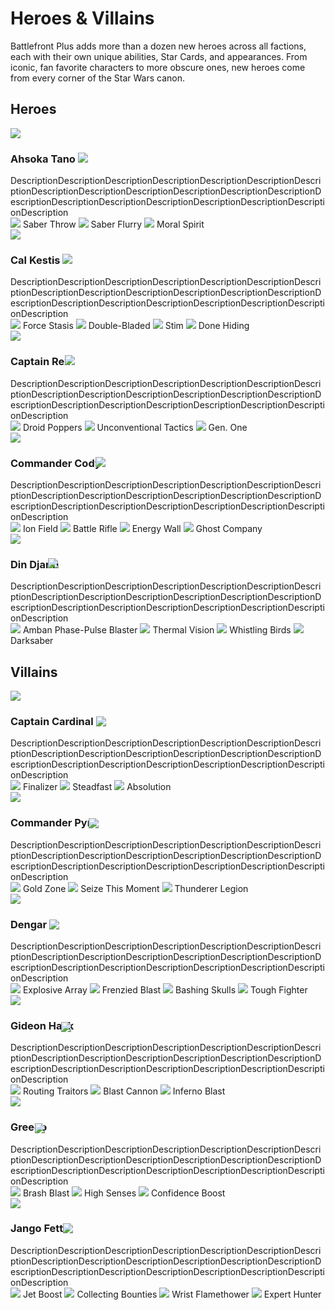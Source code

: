 # Heroes & Villains

Battlefront Plus adds more than a dozen new heroes across all factions, each with their own unique abilities, Star Cards, and appearances. From iconic, fan favorite characters to more obscure ones, new heroes come from every corner of the Star Wars canon.

## Heroes

<div class="hero">
  <img class="portrait" class="no-lb"  src="../../assets/portraits/Portait_Ahsoka.png">
  <div class="text">
    <h3>
      <strong>Ahsoka Tano</strong>
      <img class="weapon-saber" class="no-lb" src="../../assets/abilities/ahsokatano/Weapons_AhsokaLightsabers.svg">
    </h3>
    <a>DescriptionDescriptionDescriptionDescriptionDescriptionDescriptionDescriptionDescriptionDescriptionDescriptionDescriptionDescriptionDescriptionDescriptionDescriptionDescriptionDescriptionDescriptionDescriptionDescriptionDescription</a>
    <div>
    <a class="ability-item" data-text="Ahsoka throws one lightsaber forward while keeping the other to protect herself.">
      <img class="ability" class="no-lb" src="../../assets/abilities/ahsokatano/Ahsoka_SaberThrow.svg">
      <span class="ability-name">Saber Throw</span>
    </a>
    <a class="ability-item" data-text="Ahsoka closes the distance with a lunge attack.">
      <img class="ability" class="no-lb" src="../../assets/abilities/ahsokatano/Ahsoka_Flurry.svg">
      <span class="ability-name">Saber Flurry</span>
    </a>
    <a class="ability-item" data-text="Small and agile, Ahsoka sprints forward at high speeds, greatly improving her recharge times as she does so.">
      <img class="ability" class="no-lb" src="../../assets/abilities/ahsokatano/Ahsoka_CombatRush.svg">
      <span class="ability-name">Moral Spirit</span>
    </a>
    </div>
  </div>
</div>

<br style="display: block; content: ''; margin-top: 0;">

<div class="hero">
  <img class="portrait" class="no-lb"  src="../../assets/portraits/Portrait_CalKestis.png">
  <div class="text">
    <h3>
      <strong>Cal Kestis</strong>
      <img class="weapon-saber" class="no-lb" style="margin-left: -0em;" src="../../assets/abilities/calkestis/Weapons_CalLightsaber.svg">
    </h3>
    <a>DescriptionDescriptionDescriptionDescriptionDescriptionDescriptionDescriptionDescriptionDescriptionDescriptionDescriptionDescriptionDescriptionDescriptionDescriptionDescriptionDescriptionDescriptionDescriptionDescriptionDescription</a>
    <div>
    <a class="ability-item" data-text="Cal uses the Force to freeze enemies in front of him. By charging up this ability, he can extend the reach of this ability.">
      <img class="ability" class="no-lb" src="../../assets/abilities/calkestis/Cal_Freeze.svg">
      <span class="ability-name">Force Stasis</span>
    </a>
    <a class="ability-item" data-text="Cal switches forms to attack with a Double-Bladed lightsaber, increasing his stamina but reducing damage.">
      <img class="ability" class="no-lb" src="../../assets/abilities/calkestis/Cal_DoubleLightsaber.svg">
      <span class="ability-name">Double-Bladed</span>
    </a>
    <a class="ability-item" data-text="Cal injects himself with a Stim Canister, instantly replenishing a large portion of his health.">
      <img class="ability" class="no-lb" src="../../assets/abilities/calkestis/Cal_Stim.svg">
      <span class="ability-name">Stim</span>
    </a>
    <a class="ability-item" data-text="Cal recharges his abilities faster in combat. Defeating enemies will have a stronger effect than dealing damage.">
      <img class="ability" class="no-lb" src="../../assets/abilities/calkestis/Cal_KillRecharge.svg">
      <span class="ability-name">Done Hiding</span>
    </a>
    </div>
  </div>
</div>

<br style="display: block; content: ''; margin-top: 0;">

<div class="hero">
  <img class="portrait" class="no-lb"  src="../../assets/portraits/Portrait_CaptainRex.png">
  <div class="text">
    <h3>
      <strong>Captain Rex</strong>
      <img class="weapon-blaster" class="no-lb" style="margin-left: -0.75em;" src="../../assets/abilities/captainrex/Weapons_RexDC-17Dual.svg">
    </h3>
    <a>DescriptionDescriptionDescriptionDescriptionDescriptionDescriptionDescriptionDescriptionDescriptionDescriptionDescriptionDescriptionDescriptionDescriptionDescriptionDescriptionDescriptionDescriptionDescriptionDescriptionDescription</a>
    <div>
    <a class="ability-item" data-text="Rex can throw up to three EMP grenades that will explode after a short time, stunning enemies.">
      <img class="ability" class="no-lb" src="../../assets/abilities/captainrex/Rex_Grenade.svg">
      <span class="ability-name">Droid Poppers</span>
    </a>
    <a class="ability-item" data-text="While active, enemies nearby to Rex will have all forms of healing blocked. Rex will additionally have increased sprint speed.">
      <img class="ability" class="no-lb" src="../../assets/abilities/captainrex/Rex_HealBlockAura.svg">
      <span class="ability-name">Unconventional Tactics</span>
    </a>
    <a class="ability-item" data-text="Generation one armor holds up, boosting Rex's health.">
      <img class="ability" class="no-lb" src="../../assets/abilities/captainrex/Rex_Fortify.svg">
      <span class="ability-name">Gen. One</span>
    </a>
    </div>
  </div>
</div>

<br style="display: block; content: ''; margin-top: 0;">

<div class="hero">
  <img class="portrait" class="no-lb"  src="../../assets/portraits/Portait_CommanderCody.png">
  <div class="text">
    <h3>
      <strong>Commander Cody</strong>
      <img class="weapon-blaster" class="no-lb" style="margin-left: -0.75em;" src="../../assets/abilities/commandercody/Weapons_CodyDC-15A.svg">
    </h3>
    <a>DescriptionDescriptionDescriptionDescriptionDescriptionDescriptionDescriptionDescriptionDescriptionDescriptionDescriptionDescriptionDescriptionDescriptionDescriptionDescriptionDescriptionDescriptionDescriptionDescriptionDescription</a>
    <div>
    <a class="ability-item" data-text="Commander Cody activates an ion field that defuses incoming explosives and jams enemy blasters, as well as slowly damaging them over time.">
      <img class="ability" class="no-lb" src="../../assets/abilities/commandercody/Cody_DefuseDisrupt.svg">
      <span class="ability-name">Ion Field</span>
    </a>
    <a class="ability-item" data-text="Commander Cody swaps to an ion charged burst fire DC-15 for a limited time.">
      <img class="ability" class="no-lb" src="../../assets/abilities/commandercody/Cody_PierceShield.svg">
      <span class="ability-name">Battle Rifle</span>
    </a>
    <a class="ability-item" data-text="Deployable cover that is impervious to damage, but can be destroyed by attacking its central projector.">
      <img class="ability" class="no-lb" src="../../assets/abilities/commandercody/Cody_Shield.svg">
      <span class="ability-name">Energy Wall</span>
    </a>
    <a class="ability-item" data-text="Commander Cody deploys with 150 bonus health. While standing near allied Reinforcements and Heroes, he will passively regenerate lost health.">
      <img class="ability" class="no-lb" src="../../assets/abilities/commandercody/Cody_Sentinel.svg">
      <span class="ability-name">Ghost Company</span>
    </a>
    </div>
  </div>
</div>

<br style="display: block; content: ''; margin-top: 0;">

<div class="hero">
  <img class="portrait" class="no-lb"  src="../../assets/portraits/Portrait_DinDjarin.png">
  <div class="text">
    <h3>
      <strong>Din Djarin</strong>
      <img class="weapon-blaster" class="no-lb" style="margin-left: -1.3em;" src="../../assets/abilities/dindjarin/Weapons_MandoIB94.svg">
    </h3>
    <a>DescriptionDescriptionDescriptionDescriptionDescriptionDescriptionDescriptionDescriptionDescriptionDescriptionDescriptionDescriptionDescriptionDescriptionDescriptionDescriptionDescriptionDescriptionDescriptionDescriptionDescription</a>
    <div>
    <a class="ability-item" data-text="Equips a high power disruptor sniper rifle for a short time.">
      <img class="ability" class="no-lb" src="../../assets/abilities/dindjarin/Mando_AmbanSniper.svg">
      <span class="ability-name">Amban Phase-Pulse Blaster</span>
    </a>
    <a class="ability-item" data-text="Din Djarin's Helmet displays heat signatures, revealing nearby enemies.">
      <img class="ability" class="no-lb" src="../../assets/abilities/dindjarin/Mando_ThermalVision.svg">
      <span class="ability-name">Thermal Vision</span>
    </a>
    <a class="ability-item" data-text="Din Djarin fires a salvo of guided munitions that seek out nearby enemies.">
      <img class="ability" class="no-lb" src="../../assets/abilities/dindjarin/Mando_WhistlingBirds.svg">
      <span class="ability-name">Whistling Birds</span>
    </a>
    <a class="ability-item" data-text="When performing a melee attack, he will strike down nearby enemies with the Darksaber.">
      <img class="ability" class="no-lb" src="../../assets/abilities/dindjarin/Mando_Darksaber.svg">
      <span class="ability-name">Darksaber</span>
    </a>
    </div>
  </div>
</div>

## Villains

<div class="hero">
  <img class="portrait" class="no-lb"  src="../../assets/portraits/Portait_CaptainCardinal.png">
  <div class="text">
    <h3>
      <strong>Captain Cardinal</strong>
      <img class="weapon-blaster" class="no-lb" style="transform: translateY(2px)" src="../../assets/abilities/captaincardinal/Weapons_CardinalF-11D.svg">
    </h3>
    <a>DescriptionDescriptionDescriptionDescriptionDescriptionDescriptionDescriptionDescriptionDescriptionDescriptionDescriptionDescriptionDescriptionDescriptionDescriptionDescriptionDescriptionDescriptionDescriptionDescriptionDescription</a>
    <div>
    <a class="ability-item" data-text="Cardinal's F-11D has increased damage and accuracy. His armor and mobility are reduced">
      <img class="ability" class="no-lb" src="../../assets/abilities/captaincardinal/Cardinal_Damage.svg">
      <span class="ability-name">Finalizer</span>
    </a>
    <a class="ability-item" data-text="Cardinal is immune to crowd control abilities, preventing him from being knocked down or stunned. Additionally, his blaster has improved cooling. His damage and mobility are reduced.">
      <img class="ability" class="no-lb" src="../../assets/abilities/captaincardinal/Cardinal_Steadfast.svg">
      <span class="ability-name">Steadfast</span>
    </a>
    <a class="ability-item" data-text="Cardinal's mobility is increased, as is the rate of fire on the F-11D. His damage and armor are reduced.">
      <img class="ability" class="no-lb" src="../../assets/abilities/captaincardinal/Cardinal_Mobility.svg">
      <span class="ability-name">Absolution</span>
    </a>
    </div>
  </div>
</div>

<br style="display: block; content: ''; margin-top: 0;">

<div class="hero">
  <img class="portrait" class="no-lb"  src="../../assets/portraits/Portrait_CommanderPyre3.png">
  <div class="text">
    <h3>
      <strong>Commander Pyre</strong>
      <img class="weapon-blaster" class="no-lb" style="margin-left: -1.05em; transform: translateY(3px)" src="../../assets/abilities/commanderpyre/Weapons_PyreF-11D.svg">
    </h3>
    <a>DescriptionDescriptionDescriptionDescriptionDescriptionDescriptionDescriptionDescriptionDescriptionDescriptionDescriptionDescriptionDescriptionDescriptionDescriptionDescriptionDescriptionDescriptionDescriptionDescriptionDescription</a>
    <div>
    <a class="ability-item" data-text="Commander Pyre plants a device that boosts the health of nearby allies.">
      <img class="ability" class="no-lb" src="../../assets/abilities/commanderpyre/Pyre_DeployBoost.svg">
      <span class="ability-name">Gold Zone</span>
    </a>
    <a class="ability-item" data-text="Commander Pyre commands nearby allies to withstand all attacks, granting those around him a very high damage reduction for a short time.">
      <img class="ability" class="no-lb" src="../../assets/abilities/commanderpyre/Pyre_Might.svg">
      <span class="ability-name">Seize This Moment</span>
    </a>
    <a class="ability-item" data-text="Commander Pyre increases his damage and passively heals nearby allies.">
      <img class="ability" class="no-lb" src="../../assets/abilities/commanderpyre/Pyre_Laxus.svg">
      <span class="ability-name">Thunderer Legion</span>
    </a>
    </div>
  </div>
</div>

<br style="display: block; content: ''; margin-top: 0;">

<div class="hero">
  <img class="portrait" class="no-lb"  src="../../assets/portraits/Portrait_Dengar.png">
  <div class="text">
    <h3>
      <strong>Dengar</strong>
      <img class="weapon-blaster" class="no-lb" style="margin-left: 0em; transform: translateY(2px)" src="../../assets/abilities/dengar/Weapons_DengarDLT-19.svg">
    </h3>
    <a>DescriptionDescriptionDescriptionDescriptionDescriptionDescriptionDescriptionDescriptionDescriptionDescriptionDescriptionDescriptionDescriptionDescriptionDescriptionDescriptionDescriptionDescriptionDescriptionDescriptionDescription</a>
    <div>
    <a class="ability-item" data-text="Dengar throws a handful of explosive devices, dealing heavy damage to anyone caught in the radius.">
      <img class="ability" class="no-lb" src="../../assets/abilities/dengar/Dengar_ExplosiveArray.svg">
      <span class="ability-name">Explosive Array</span>
    </a>
    <a class="ability-item" data-text="Dengar increases his blaster's rate of fire for a short amount of time.">
      <img class="ability" class="no-lb" src="../../assets/abilities/dengar/Dengar_FrenzyConfiguration.svg">
      <span class="ability-name">Frenzied Blast</span>
    </a>
    <a class="ability-item" data-text="Dengar raises his blaster overhead to bash an enemy into the ground.">
      <img class="ability" class="no-lb" src="../../assets/abilities/dengar/Dengar_HurricaneStrike.svg">
      <span class="ability-name">Bashing Skulls</span>
    </a>
    <a class="ability-item" data-text="Dengar has a special trait that brifly grants damage resistance upon deafeating enemies.">
      <img class="ability" class="no-lb" src="../../assets/abilities/dengar/Dengar_KillDR.svg">
      <span class="ability-name">Tough Fighter</span>
    </a>
    </div>
  </div>
</div>

<br style="display: block; content: ''; margin-top: 0;">

<div class="hero">
  <img class="portrait" class="no-lb"  src="../../assets/portraits/Portrait_Hask.png">
  <div class="text">
    <h3>
      <strong>Gideon Hask</strong>
      <img class="weapon-blaster" class="no-lb" style="margin-left: -1.5em; transform: translateY(4px)" src="../../assets/abilities/gideonhask/Weapons_HaskRK-3.svg">
    </h3>
    <a>DescriptionDescriptionDescriptionDescriptionDescriptionDescriptionDescriptionDescriptionDescriptionDescriptionDescriptionDescriptionDescriptionDescriptionDescriptionDescriptionDescriptionDescriptionDescriptionDescriptionDescription</a>
    <div>
    <a class="ability-item" data-text="Hask reveals enemies within his line of sight to his allies. When revealed, they will have all forms of healing blocked.">
      <img class="ability" class="no-lb" src="../../assets/abilities/gideonhask/Hask_DebuffEnemy.svg">
      <span class="ability-name">Routing Traitors</span>
    </a>
    <a class="ability-item" data-text="Hask leads the charge with a modified E-11 Blast Cannon, passively boosting nearby allies with dsiruption immunity.">
      <img class="ability" class="no-lb" src="../../assets/abilities/gideonhask/Hask_BuffAlly.svg">
      <span class="ability-name">Blast Cannon</span>
    </a>
    <a class="ability-item" data-text="Hask charges up a volatile power blast that ignites a small flame upon impact.">
      <img class="ability" class="no-lb" src="../../assets/abilities/gideonhask/Hask_IncendiaryRounds.svg">
      <span class="ability-name">Inferno Blast</span>
    </a>
    </div>
  </div>
</div>

<br style="display: block; content: ''; margin-top: 0;">

<div class="hero">
  <img class="portrait" class="no-lb"  src="../../assets/portraits/Portrait_Greedo.png">
  <div class="text">
    <h3>
      <strong>Greedo</strong>
      <img class="weapon-blaster" class="no-lb" style="margin-left: -1.4em; transform: translateY(4px)" src="../../assets/abilities/greedo/Weapons_GreedoDT-12.svg">
    </h3>
    <a>DescriptionDescriptionDescriptionDescriptionDescriptionDescriptionDescriptionDescriptionDescriptionDescriptionDescriptionDescriptionDescriptionDescriptionDescriptionDescriptionDescriptionDescriptionDescriptionDescriptionDescription</a>
    <div>
    <a class="ability-item" data-text="Throws a Thermal Detonator by default. While Confidence Boost is active, a Thermal Imploder is thrown instead.">
      <img class="ability" class="no-lb" src="../../assets/abilities/greedo/Greedo_Grenade.svg">
      <span class="ability-name">Brash Blast</span>
    </a>
    <a class="ability-item" data-text="Greedo boosts his senses, enabling him to detect enemies, even through walls.">
      <img class="ability" class="no-lb" src="../../assets/abilities/greedo/Greedo_HighSenses.svg">
      <span class="ability-name">High Senses</span>
    </a>
    <a class="ability-item" data-text="Greedo's DT-12 will deal increased damage, and his Brash Blast will upgrade to a Thermal Imploder and be recharged if in cooldown.">
      <img class="ability" class="no-lb" src="../../assets/abilities/greedo/Greedo_Confidence.svg">
      <span class="ability-name">Confidence Boost</span>
    </a>
    </div>
  </div>
</div>

<br style="display: block; content: ''; margin-top: 0;">

<div class="hero">
  <img class="portrait" class="no-lb"  src="../../assets/portraits/Portrait_JangoFett.png">
  <div class="text">
    <h3>
      <strong>Jango Fett</strong>
      <img class="weapon-blaster" class="no-lb" style="margin-left: -0.25em; transform: translateY(2px)" src="../../assets/abilities/jangofett/Weapons_JangoWestars.svg">
    </h3>
    <a>DescriptionDescriptionDescriptionDescriptionDescriptionDescriptionDescriptionDescriptionDescriptionDescriptionDescriptionDescriptionDescriptionDescriptionDescriptionDescriptionDescriptionDescriptionDescriptionDescriptionDescription</a>
    <div>
    <a class="ability-item" data-text="Back mounted jetpack that utilizes burst thrusters to allow Jango to jet over large distances. It is well suited for traversing obstructions and evading danger.">
      <img class="ability" class="no-lb" src="../../assets/abilities/jangofett/Jango_JumpPack.svg">
      <span class="ability-name">Jet Boost</span>
    </a>
    <a class="ability-item" data-text="When dealing damage, Jango Fett gains bonus health. Upon getting kills, he is awarded extra Battle Points.">
      <img class="ability" class="no-lb" src="../../assets/abilities/jangofett/Jango_Collecting.svg">
      <span class="ability-name">Collecting Bounties</span>
    </a>
    <a class="ability-item" data-text="Jango briefly activates the flamethrower mounted in his gauntlet, incinerating enemies in front of him.">
      <img class="ability" class="no-lb" src="../../assets/abilities/jangofett/Jango_WristFlamethrower.svg">
      <span class="ability-name">Wrist Flamethower</span>
    </a>
    <a class="ability-item" data-text="Press/hold ZOOM to fire a Saberdart that significantly weakens enemies as well as damages them over time.">
      <img class="ability" class="no-lb" src="../../assets/abilities/jangofett/Jango_PoisonDart.svg">
      <span class="ability-name">Expert Hunter</span>
    </a>
    </div>
  </div>
</div>